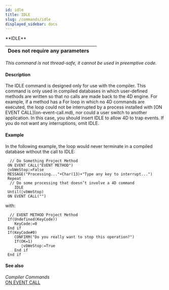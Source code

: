```yaml
---
id: idle
title: IDLE
slug: /commands/idle
displayed_sidebar: docs
---
```


<!--REF #_command_.IDLE.Syntax-->**IDLE**<!-- END REF-->
<!--REF #_command_.IDLE.Params-->
| Does not require any parameters |  |
| --- | --- |

<!-- END REF-->

*This command is not thread-safe, it cannot be used in preemptive code.*


#### Description 

<!--REF #_command_.IDLE.Summary-->The IDLE command is designed only for use with the compiler.<!-- END REF--> This command is only used in compiled databases in which user-defined methods are written so that no calls are made back to the 4D engine. For example, if a method has a For loop in which no 4D commands are executed, the loop could not be interrupted by a process installed with [ON EVENT CALL](on-event-call.md), nor could a user switch to another application. In this case, you should insert IDLE to allow 4D to trap events. If you do not want any interruptions, omit IDLE.

#### Example 

In the following example, the loop would never terminate in a compiled database without the call to IDLE:

```4d
  // Do Something Project Method
 ON EVENT CALL("EVENT METHOD")
 ◊vbWeStop:=False
 MESSAGE("Processing..."+Char(13)+"Type any key to interrupt...")
 Repeat
  // Do some processing that doesn’t involve a 4D command
    IDLE
 Until(◊vbWeStop)
 ON EVENT CALL("")
```

with:

```4d
  // EVENT METHOD Project Method
 If(Undefined(KeyCode))
    KeyCode:=0
 End if
 If(KeyCode#0)
    CONFIRM("Do you really want to stop this operation?")
    If(OK=1)
       ◊vbWeStop:=True
    End if
 End if
```

#### See also 

*Compiler Commands*  
[ON EVENT CALL](on-event-call.md)  